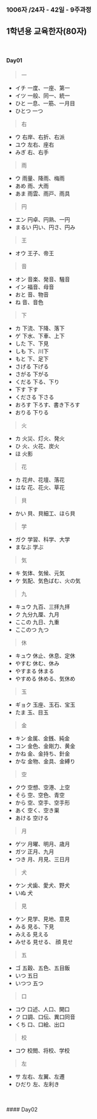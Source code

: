 ### 1006자 /24자 - 42일 - 9주과정   

## 1학년용 교육한자(80자)
</br>

#### Day01
> 一
* イチ	一度、一座、第一
* イツ	一般、同一、統一
* ひと	一息、一筋、一月目
* ひとつ	一つ
> 右
* ウ	右岸、右折、右派
* ユウ	左右、座右
* みぎ	右、右手
> 雨
* ウ 雨量、降雨、梅雨
* あめ 雨、大雨
* あま	雨雲、雨戸、雨具
> 円
* エン	円卓、円熟、一円
* まるい	円い、円さ、円み
> 王
* オウ 	王子、帝王
> 音
* オン	音楽、発音、騒音
* イン	福音、母音
* おと	音、物音
* ね	音、音色
>	下
* カ	下流、下降、落下
* ゲ	下水、下車、上下
* した	下、下見
* しも	下、川下
* もと	下、足下
* さげる	下げる
* さがる	下がる
* くだる	下る、下り
* 下す	下す
* くださる	下さる
* おろす	下ろす、書き下ろす
* おりる	下りる
> 火
* カ	火災、灯火、発火
* ひ	火、火花、炭火
* ほ	火影
> 花
* カ	花弁、花壇、落花
* はな	花、花火、草花
> 貝
* かい	貝、貝細工、ほら貝
> 学
* ガク	学習、科学、大学
* まなぶ	学ぶ
> 気
* キ	気体、気候、元気
* ケ	気配、気色ばむ、火の気
> 九
* キュウ	九百、三拝九拝
* ク	九分九厘、九月
* ここの	九日、九重
* ここのつ	九つ
> 休
* キュウ	休止、休息、定休
* やすむ	休む、休み
* やすまる	休まる
* やすめる	休める、気休め
> 玉
* ギョク	玉座、玉石、宝玉
* たま	玉、目玉
> 金
* キン	金属、金銭、純金
* コン	金色、金剛力、黄金
* かね	金、金持ち、針金
* かな	金物、金具、金縛り
> 空
* クウ	空想、空港、上空
* そら	空、空色、青空
* から	空、空手、空手形
* あく	空く、空き巣
* あける	空ける
> 月
* ゲツ	月曜、明月、歳月
* ガツ	正月、九月
* つき	月、月見、三日月
> 犬
* ケン	犬歯、愛犬、野犬
* いぬ	犬
> 見
* ケン	見学、見地、意見
* みる	見る、下見
* みえる	見える
* みせる	見せる、 顔 見せ
> 五
* ゴ	五穀、五色、五目飯
* いつ	五日
* いつつ	五つ
> 口
* コウ	口述、人口、開口
*  ク	口調、口伝、異口同音
* くち	口、口絵、出口
> 校
* コウ	校閲、将校、学校
> 左
* サ	左右、左翼、左遷
* ひだり	左、左利き
</br>
</br>
#### Day02